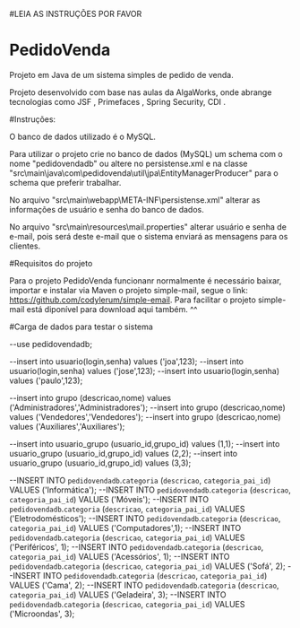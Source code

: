 #LEIA AS INSTRUÇÕES POR FAVOR

# PedidoVenda
Projeto em Java de um sistema simples de pedido de venda.

Projeto desenvolvido com base nas aulas da AlgaWorks, onde abrange tecnologias como JSF , Primefaces , Spring Security, CDI .

#Instruções:

O banco de dados utilizado é o MySQL.

Para utilizar o projeto crie no banco de dados (MySQL) um schema com o nome "pedidovendadb" ou altere no persistense.xml e na classe "src\main\java\com\pedidovenda\util\jpa\EntityManagerProducer" para o schema que preferir trabalhar.

No arquivo "src\main\webapp\META-INF\persistense.xml" alterar as informações de usuário e senha do banco de dados.

No arquivo "src\main\resources\mail.properties" alterar usuário e senha de e-mail, pois será deste e-mail que o sistema enviará 
as mensagens para os clientes.

#Requisitos do projeto

Para o projeto PedidoVenda funcionanr normalmente é necessário baixar, importar e instalar via Maven o projeto simple-mail, segue o link: 
https://github.com/codylerum/simple-email.
Para facilitar o projeto simple-mail está diponível para download aqui também. ^^

#Carga de dados para testar o sistema

--use pedidovendadb;

--insert into usuario(login,senha) values ('joa',123);
--insert into usuario(login,senha) values ('jose',123);
--insert into usuario(login,senha) values ('paulo',123);

--insert into grupo (descricao,nome) values ('Administradores','Administradores');
--insert into grupo (descricao,nome) values ('Vendedores','Vendedores');
--insert into grupo (descricao,nome) values ('Auxiliares','Auxiliares');

--insert into usuario_grupo (usuario_id,grupo_id) values (1,1);
--insert into usuario_grupo (usuario_id,grupo_id) values (2,2);
--insert into usuario_grupo (usuario_id,grupo_id) values (3,3);

--INSERT INTO `pedidovendadb`.`categoria` (`descricao`, `categoria_pai_id`) VALUES ('Informática');
--INSERT INTO `pedidovendadb`.`categoria` (`descricao`, `categoria_pai_id`) VALUES ('Móveis');
--INSERT INTO `pedidovendadb`.`categoria` (`descricao`, `categoria_pai_id`) VALUES ('Eletrodomésticos');
--INSERT INTO `pedidovendadb`.`categoria` (`descricao`, `categoria_pai_id`) VALUES ('Computadores',1);
--INSERT INTO `pedidovendadb`.`categoria` (`descricao`, `categoria_pai_id`) VALUES ('Periféricos', 1);
--INSERT INTO `pedidovendadb`.`categoria` (`descricao`, `categoria_pai_id`) VALUES ('Acessórios', 1);
--INSERT INTO `pedidovendadb`.`categoria` (`descricao`, `categoria_pai_id`) VALUES ('Sofá', 2);
--INSERT INTO `pedidovendadb`.`categoria` (`descricao`, `categoria_pai_id`) VALUES ('Cama', 2);
--INSERT INTO `pedidovendadb`.`categoria` (`descricao`, `categoria_pai_id`) VALUES ('Geladeira', 3);
--INSERT INTO `pedidovendadb`.`categoria` (`descricao`, `categoria_pai_id`) VALUES ('Microondas', 3);
